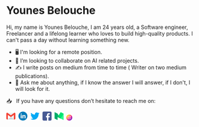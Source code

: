 


# Younes Belouche

Hi, my name is Younes Belouche, I am 24 years old, a Software engineer, Freelancer and a lifelong learner who loves to build high-quality products. I can't pass a day without learning something new.

- 🖥️ I'm looking for a remote position.
- 🤖 I’m looking to collaborate on AI related projects.
- ✍️ I write posts on medium from time to time ( Writer on two medium publications).
- 💬 Ask me about anything, if I know the answer I will answer, if I don't, I will look for it.


<!--
<p align="center">
  <img src="https://github-readme-stats.vercel.app/api?username=dombroks&show_icons=true">
</p>



<a href="https://github.com/arman-bd"><img src="https://github-readme-stats.vercel.app/api?username=dombroks&count_private=true" height="180" /></a> <a href="https://github.com/dombroks"><img src="https://github-readme-stats.vercel.app/api/top-langs/?username=dombroks&langs_count=4&hide=html,css&layout=compact" height="180" /></a>

-->

📥 &nbsp; If you have any questions don’t hesitate to reach me on:

[![E-Mail](https://github.com/dombroks/dombroks/blob/main/email.png)](mailto:tinoutech@gmail.com)&nbsp;&nbsp;[![LinkedIn](https://github.com/dombroks/dombroks/blob/main/linkedin.png)](https://www.linkedin.com/in/younes-belouche-641bb3197/)&nbsp; [![Twitter](https://github.com/dombroks/dombroks/blob/main/twitter.png)](https://twitter.com/Younes_Belouche)&nbsp;&nbsp;[![Facebook](https://github.com/dombroks/dombroks/blob/main/facebook.png)](https://www.facebook.com/dom.broks/)&nbsp;&nbsp;[![Medium](https://github.com/dombroks/dombroks/blob/main/medium.png)](https://medium.com/@younes_belouche)&nbsp;&nbsp;[![Instagram](https://github.com/dombroks/dombroks/blob/main/instagram2.png)](https://www.instagram.com/younes_belouche/)

